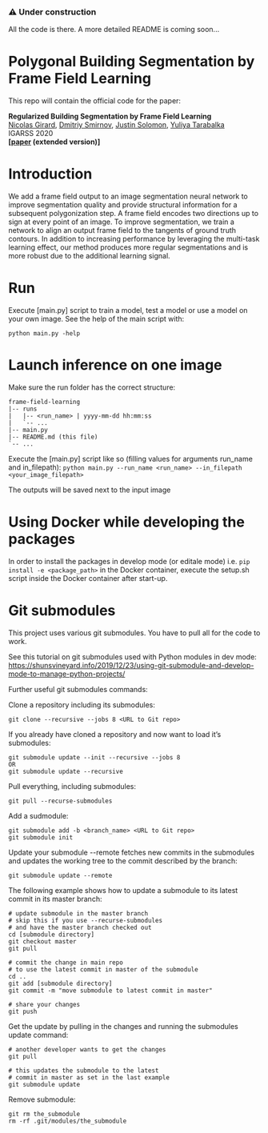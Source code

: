 ### :warning: Under construction

All the code is there. A more detailed README is coming soon...

# Polygonal Building Segmentation by Frame Field Learning

This repo will contain the official code for the paper:

**Regularized Building Segmentation by Frame Field Learning**\
[Nicolas Girard](https://www-sop.inria.fr/members/Nicolas.Girard/),
[Dmitriy Smirnov](https://people.csail.mit.edu/smirnov/),
[Justin Solomon](https://people.csail.mit.edu/jsolomon/),
[Yuliya Tarabalka](https://www-sop.inria.fr/members/Yuliya.Tarabalka/)\
IGARSS 2020\
**\[[paper](https://arxiv.org/pdf/2004.14875.pdf) (extended version)\]**

# Introduction

We add a frame field output to an image segmentation neural network to improve segmentation quality 
and provide structural information for a subsequent polygonization step. 
A frame field encodes two directions up to sign at every point of an image. 
To improve segmentation, we train a network to align an output frame field to the tangents of ground truth contours. 
In addition to increasing performance by leveraging the multi-task learning effect, 
our method produces more regular segmentations and is more robust due to the additional learning signal.

# Run

Execute [main.py] script to train a model, test a model or use a model on your own image.
See the help of the main script with:

```python main.py -help```

# Launch inference on one image

Make sure the run folder has the correct structure:

```
frame-field-learning
|-- runs
|   |-- <run_name> | yyyy-mm-dd hh:mm:ss
|   `-- ...
|-- main.py
|-- README.md (this file)
`-- ...
```

Execute the [main.py] script like so (filling values for arguments run_name and in_filepath):
```python main.py --run_name <run_name> --in_filepath <your_image_filepath>```

The outputs will be saved next to the input image

# Using Docker while developing the packages

In order to install the packages in develop mode (or editale mode) i.e. ```pip install -e <package_path>``` 
in the Docker container, execute the setup.sh script inside the Docker container after start-up.


# Git submodules

This project uses various git submodules. You have to pull all for the code to work.

See this tutorial on git submodules used with Python modules in dev mode: https://shunsvineyard.info/2019/12/23/using-git-submodule-and-develop-mode-to-manage-python-projects/

Further useful git submodules commands:

Clone a repository including its submodules:
```
git clone --recursive --jobs 8 <URL to Git repo>
```

If you already have cloned a repository and now want to load it’s submodules:
```
git submodule update --init --recursive --jobs 8
OR
git submodule update --recursive
```

Pull everything, including submodules:
```
git pull --recurse-submodules
```

Add a sudmodule:
```
git submodule add -b <branch_name> <URL to Git repo>
git submodule init
```

Update your submodule --remote fetches new commits in the submodules and updates the working tree to the commit described by the branch:
```
git submodule update --remote
```

The following example shows how to update a submodule to its latest commit in its master branch:
```
# update submodule in the master branch
# skip this if you use --recurse-submodules
# and have the master branch checked out
cd [submodule directory]
git checkout master
git pull

# commit the change in main repo
# to use the latest commit in master of the submodule
cd ..
git add [submodule directory]
git commit -m "move submodule to latest commit in master"

# share your changes
git push
```

Get the update by pulling in the changes and running the submodules update command:
```
# another developer wants to get the changes
git pull

# this updates the submodule to the latest
# commit in master as set in the last example
git submodule update
```

Remove submodule:
```
git rm the_submodule
rm -rf .git/modules/the_submodule
```